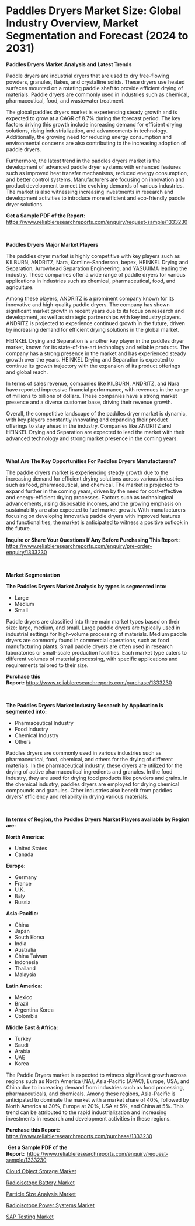 <p><h1>Paddles Dryers Market Size: Global Industry Overview, Market Segmentation and Forecast (2024 to 2031)</h1></p><p><strong>Paddles Dryers Market Analysis and Latest Trends</strong></p>
<p><p>Paddle dryers are industrial dryers that are used to dry free-flowing powders, granules, flakes, and crystalline solids. These dryers use heated surfaces mounted on a rotating paddle shaft to provide efficient drying of materials. Paddle dryers are commonly used in industries such as chemical, pharmaceutical, food, and wastewater treatment.</p><p>The global paddles dryers market is experiencing steady growth and is expected to grow at a CAGR of 8.7% during the forecast period. The key factors driving this growth include increasing demand for efficient drying solutions, rising industrialization, and advancements in technology. Additionally, the growing need for reducing energy consumption and environmental concerns are also contributing to the increasing adoption of paddle dryers.</p><p>Furthermore, the latest trend in the paddles dryers market is the development of advanced paddle dryer systems with enhanced features such as improved heat transfer mechanisms, reduced energy consumption, and better control systems. Manufacturers are focusing on innovation and product development to meet the evolving demands of various industries. The market is also witnessing increasing investments in research and development activities to introduce more efficient and eco-friendly paddle dryer solutions.</p></p>
<p><strong>Get a Sample PDF of the Report:&nbsp;</strong> <a href="https://www.reliableresearchreports.com/enquiry/request-sample/1333230">https://www.reliableresearchreports.com/enquiry/request-sample/1333230</a></p>
<p>&nbsp;</p>
<p><strong>Paddles Dryers Major Market Players</strong></p>
<p><p>The paddles dryer market is highly competitive with key players such as KILBURN, ANDRITZ, Nara, Komline-Sanderson, bepex, HEINKEL Drying and Separation, Arrowhead Separation Engineering, and YASUJIMA leading the industry. These companies offer a wide range of paddle dryers for various applications in industries such as chemical, pharmaceutical, food, and agriculture.</p><p>Among these players, ANDRITZ is a prominent company known for its innovative and high-quality paddle dryers. The company has shown significant market growth in recent years due to its focus on research and development, as well as strategic partnerships with key industry players. ANDRITZ is projected to experience continued growth in the future, driven by increasing demand for efficient drying solutions in the global market.</p><p>HEINKEL Drying and Separation is another key player in the paddles dryer market, known for its state-of-the-art technology and reliable products. The company has a strong presence in the market and has experienced steady growth over the years. HEINKEL Drying and Separation is expected to continue its growth trajectory with the expansion of its product offerings and global reach.</p><p>In terms of sales revenue, companies like KILBURN, ANDRITZ, and Nara have reported impressive financial performance, with revenues in the range of millions to billions of dollars. These companies have a strong market presence and a diverse customer base, driving their revenue growth.</p><p>Overall, the competitive landscape of the paddles dryer market is dynamic, with key players constantly innovating and expanding their product offerings to stay ahead in the industry. Companies like ANDRITZ and HEINKEL Drying and Separation are expected to lead the market with their advanced technology and strong market presence in the coming years.</p></p>
<p>&nbsp;</p>
<p><strong>What Are The Key Opportunities For Paddles Dryers Manufacturers?</strong></p>
<p><p>The paddle dryers market is experiencing steady growth due to the increasing demand for efficient drying solutions across various industries such as food, pharmaceutical, and chemical. The market is projected to expand further in the coming years, driven by the need for cost-effective and energy-efficient drying processes. Factors such as technological advancements, rising disposable incomes, and the growing emphasis on sustainability are also expected to fuel market growth. With manufacturers focusing on developing innovative paddle dryers with improved features and functionalities, the market is anticipated to witness a positive outlook in the future.</p></p>
<p><strong>Inquire or Share Your Questions If Any Before Purchasing This Report:</strong> <a href="https://www.reliableresearchreports.com/enquiry/pre-order-enquiry/1333230">https://www.reliableresearchreports.com/enquiry/pre-order-enquiry/1333230</a></p>
<p>&nbsp;</p>
<p><strong>Market Segmentation</strong></p>
<p><strong>The Paddles Dryers Market Analysis by types is segmented into:</strong></p>
<p><ul><li>Large</li><li>Medium</li><li>Small</li></ul></p>
<p><p>Paddle dryers are classified into three main market types based on their size: large, medium, and small. Large paddle dryers are typically used in industrial settings for high-volume processing of materials. Medium paddle dryers are commonly found in commercial operations, such as food manufacturing plants. Small paddle dryers are often used in research laboratories or small-scale production facilities. Each market type caters to different volumes of material processing, with specific applications and requirements tailored to their size.</p></p>
<p><strong>Purchase this Report:&nbsp;</strong><a href="https://www.reliableresearchreports.com/purchase/1333230">https://www.reliableresearchreports.com/purchase/1333230</a></p>
<p>&nbsp;</p>
<p><strong>The Paddles Dryers Market Industry Research by Application is segmented into:</strong></p>
<p><ul><li>Pharmaceutical Industry</li><li>Food Industry</li><li>Chemical Industry</li><li>Others</li></ul></p>
<p><p>Paddles dryers are commonly used in various industries such as pharmaceutical, food, chemical, and others for the drying of different materials. In the pharmaceutical industry, these dryers are utilized for the drying of active pharmaceutical ingredients and granules. In the food industry, they are used for drying food products like powders and grains. In the chemical industry, paddles dryers are employed for drying chemical compounds and granules. Other industries also benefit from paddles dryers' efficiency and reliability in drying various materials.</p></p>
<p>&nbsp;</p>
<p><strong>In terms of Region, the Paddles Dryers Market Players available by Region are:</strong></p>
<p>
    <p> <strong> North America: </strong>
        <ul>
            <li>United States</li>
            <li>Canada</li>
        </ul>
        </p> 
    <p> <strong> Europe: </strong>
        <ul>
            <li>Germany</li>
            <li>France</li>
            <li>U.K.</li>
            <li>Italy</li>
            <li>Russia</li>
        </ul>
        </p> 
    <p> <strong> Asia-Pacific: </strong>
        <ul>
            <li>China</li>
            <li>Japan</li>
            <li>South Korea</li>
            <li>India</li>
            <li>Australia</li>
            <li>China Taiwan</li>
            <li>Indonesia</li>
            <li>Thailand</li>
            <li>Malaysia</li>
        </ul>
        </p> 
    <p> <strong> Latin America: </strong>
        <ul>
            <li>Mexico</li>
            <li>Brazil</li>
            <li>Argentina Korea</li>
            <li>Colombia</li>
        </ul>
        </p> 
    <p> <strong> Middle East & Africa: </strong>
        <ul>
            <li>Turkey</li>
            <li>Saudi</li>
            <li>Arabia</li>
            <li>UAE</li>
            <li>Korea</li>
        </ul>
    </p>
    </p>
<p><p>The Paddle Dryers market is expected to witness significant growth across regions such as North America (NA), Asia-Pacific (APAC), Europe, USA, and China due to increasing demand from industries such as food processing, pharmaceuticals, and chemicals. Among these regions, Asia-Pacific is anticipated to dominate the market with a market share of 40%, followed by North America at 30%, Europe at 20%, USA at 5%, and China at 5%. This trend can be attributed to the rapid industrialization and increasing investments in research and development activities in these regions.</p></p>
<p><strong>Purchase this Report: </strong><a href="https://www.reliableresearchreports.com/purchase/1333230">https://www.reliableresearchreports.com/purchase/1333230</a></p>
<p>&nbsp;<strong>Get a Sample PDF of the Report:&nbsp;&nbsp;</strong><a href="https://www.reliableresearchreports.com/enquiry/request-sample/1333230">https://www.reliableresearchreports.com/enquiry/request-sample/1333230</a></p>
<p><strong></strong></p>
<p><p><a href="https://medium.com/@ethanmendoza76/cloud-object-storage-market-insights-into-market-cagr-market-trends-and-growth-strategies-143ac720110b">Cloud Object Storage Market</a></p><p><a href="https://medium.com/p/9e2bd1704365/edit">Radioisotope Battery Market</a></p><p><a href="https://medium.com/@ethanmendoza76/particle-size-analysis-market-competitive-analysis-market-trends-and-forecast-to-2031-868f0a47a9dd">Particle Size Analysis Market</a></p><p><a href="https://medium.com/@ethanmendoza76/radioisotope-power-systems-market-size-cagr-trends-2024-2030-fd783fca1244">Radioisotope Power Systems Market</a></p><p><a href="https://medium.com/@ethanmendoza76/sap-testing-market-furnishes-information-on-market-share-market-trends-and-market-growth-8f237acc5815">SAP Testing Market</a></p></p>